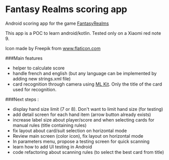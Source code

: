 # Fantasy Realms scoring app
Android scoring app for the game [FantasyRealms](https://boardgamegeek.com/boardgame/223040/fantasy-realms)

This app is a POC to learn android/kotlin.
Tested only on a Xiaomi red note 9.

Icon made by Freepik from www.flaticon.com

###Main features
- helper to calculate score
- handle french and english (but any language can be implemented by adding new strings.xml file)
- card recognition through camera using [ML Kit](https://developers.google.com/ml-kit/vision/text-recognition/android). Only the title of the card used for recognition.

###Next steps : 
- display hand size limit (7 or 8). Don't want to limit hand size (for testing)
- add detail screen for each hand item (arrow button already exists)
- increase label size about player/score and when selecting cards for manual rules (title containing rules)
- fix layout about card/suit selection on horizontal mode
- Review main screen (color icon), fix layout on horizontal mode
- In parameters menu, propose a testing screen for quick scanning
- learn how to add UI testing in Android
- code refactoring about scanning rules (to select the best card from title)
